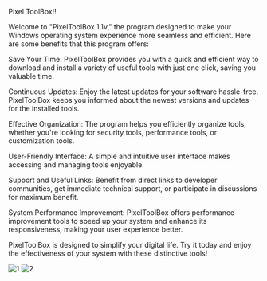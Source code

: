 Pixel ToolBox!!

Welcome to "PixelToolBox 1.1v," the program designed to make your Windows operating system experience more seamless and efficient. Here are some benefits that this program offers:

Save Your Time:
PixelToolBox provides you with a quick and efficient way to download and install a variety of useful tools with just one click, saving you valuable time.

Continuous Updates:
Enjoy the latest updates for your software hassle-free. PixelToolBox keeps you informed about the newest versions and updates for the installed tools.

Effective Organization:
The program helps you efficiently organize tools, whether you're looking for security tools, performance tools, or customization tools.

User-Friendly Interface:
A simple and intuitive user interface makes accessing and managing tools enjoyable.

Support and Useful Links:
Benefit from direct links to developer communities, get immediate technical support, or participate in discussions for maximum benefit.

System Performance Improvement:
PixelToolBox offers performance improvement tools to speed up your system and enhance its responsiveness, making your user experience better.

PixelToolBox is designed to simplify your digital life. Try it today and enjoy the effectiveness of your system with these distinctive tools!






![1](https://github.com/Pixel2175/Ptox/assets/147437230/041dcda0-72dc-4cc2-a300-3eddf8db6d14)
![2](https://github.com/Pixel2175/Ptox/assets/147437230/42047dc8-c1c9-4a98-88bc-d07b80305bb6)









